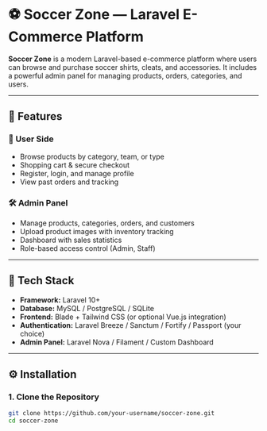 # ⚽ Soccer Zone — Laravel E-Commerce Platform

**Soccer Zone** is a modern Laravel-based e-commerce platform where users can browse and purchase soccer shirts, cleats, and accessories. It includes a powerful admin panel for managing products, orders, categories, and users.

---

## 🚀 Features

### 👤 User Side
- Browse products by category, team, or type
- Shopping cart & secure checkout
- Register, login, and manage profile
- View past orders and tracking

### 🛠️ Admin Panel
- Manage products, categories, orders, and customers
- Upload product images with inventory tracking
- Dashboard with sales statistics
- Role-based access control (Admin, Staff)

---

## 🧰 Tech Stack

- **Framework:** Laravel 10+
- **Database:** MySQL / PostgreSQL / SQLite
- **Frontend:** Blade + Tailwind CSS (or optional Vue.js integration)
- **Authentication:** Laravel Breeze / Sanctum / Fortify / Passport (your choice)
- **Admin Panel:** Laravel Nova / Filament / Custom Dashboard

---

## ⚙️ Installation

### 1. Clone the Repository

```bash
git clone https://github.com/your-username/soccer-zone.git
cd soccer-zone

